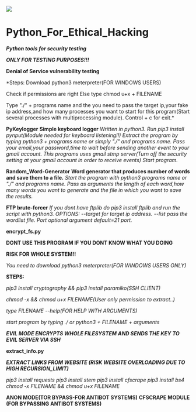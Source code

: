 
![](https://media.giphy.com/media/3zz2ihAv6L1HEE1U4G/giphy.gif)



# Python_For_Ethical_Hacking
***Python tools for security testing***

***ONLY FOR TESTING PURPOSES!!!***

**Denial of Service vulnerability testing**

*Steps:
  Download python3 meterpreter(FOR WINDOWS USERS)
  
  Check if permissions are right
  Else type chmod u+x + FILENAME 
  
  Type "./"  + programs name and the you need to pass the target ip,your fake ip address,and how many processes you want to  start for this program(Start several    processes with multiprocessing module).
Control + c for exit.*

**PyKeylogger**
**Simple keyboard logger**
*Written in python3.
    Run pip3 install pynput(Module needed for keyboard listening!!)
    Extract the program by typing python3 + programs name or simply "./"  and programs name.
    Pass your email,your password,time to wait before sending another event to your gmail account.
    This programs uses gmail stmp server(Turn off the security setting at your gmail account in order to receive events)
    Start program.*

**Random_Word-Generator**
**Word generator that produces number of words and save them to a file.**
  *Start the program with python3 programs name or "./" and programs name.
  Pass as arguments the length of each word,how many words you want to generate and the file in which you want to save the results.*

**FTP brute-forcer**
*If you dont have ftplib do pip3 install ftplib and run the script with python3.
  OPTIONS:
  --target for target ip address.
  --list pass the wordlist file.
  Port optional argument default=21 port.*

**encrypt_fs.py**

**DONT USE THIS PROGRAM IF YOU DONT KNOW WHAT YOU DOING**

**RISK FOR WHOLE SYSTEM!!**

*You need to download python3 meterpreter(FOR WINDOWS USERS ONLY)*
  
  **STEPS:**
  
  *pip3 install cryptography && pip3 install paramiko(SSH CLIENT)*
  
  *chmod -x && chmod u+x FILENAME(User only permission to extract..)*
  
  *type FILENAME --help(FOR HELP WITH ARGUMENTS)*
  
  *start program by typing ./ or python3 + FILENAME + arguments*
  
  ***EVIL MODE ENCRYPTS  WHOLE FILESYSTEM AND SENDS THE KEY TO EVIL SERVER VIA SSH***
  
 
 
 **extract_info.py** 
 
 ***EXTRACT LINKS FROM WEBSITE (RISK WEBSITE OVERLOADING DUE TO HIGH RECURSION_LIMIT)***
 
 *pip3 install requests
 pip3 install stem
 pip3 install cfscrape
 pip3 install bs4
 chmod -x FILENAME && chmod u+x FILENAME*
 
 **ANON MODE(TOR BYPASS-FOR ANTIBOT SYSTEMS)**
 **CFSCRAPE MODULE (FOR BYPASSING ANTIBOT SYSTEMS)**





